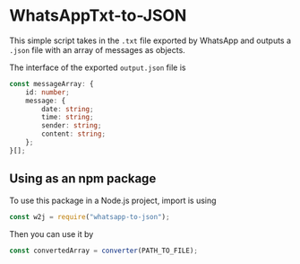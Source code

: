 # WhatsAppTxt-to-JSON
This simple script takes in the `.txt` file exported by WhatsApp and outputs a `.json` file with an array of messages as objects.

The interface of the exported `output.json` file is
```typescript
const messageArray: {
	id: number;
	message: {
		date: string;
		time: string;
		sender: string;
		content: string;
	};
}[];
```
## Using as an npm package
To use this package in a Node.js project, import is using
```javascript
const w2j = require("whatsapp-to-json");
```

Then you can use it by
```javascript
const convertedArray = converter(PATH_TO_FILE);
```